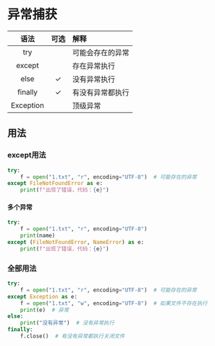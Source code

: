 # 异常捕获
|   语法    | 可选 | 解释       |  
|:-------:|:--:|:---------|  
|   try   |    | 可能会存在的异常 |  
| except  |    | 存在异常执行   |  
|  else   | ✓  | 没有异常执行   |  
| finally | ✓  | 有没有异常都执行 |
| Exception |   | 顶级异常 |
## 用法
### except用法
```python
try:  
    f = open("1.txt", "r", encoding="UTF-8")  # 可能存在的异常  
except FileNotFoundError as e:  
    print(f"出现了错误，代码：{e}")
```
#### 多个异常
```python
try:  
    f = open("1.txt", "r", encoding="UTF-8")  
    print(name)  
except (FileNotFoundError, NameError) as e:  
    print(f"出现了错误，代码：{e}")
```
### 全部用法
```python
try:  
    f = open("1.txt", "r", encoding="UTF-8")  # 可能存在的异常  
except Exception as e:  
    f = open("1.txt", "w", encoding="UTF-8")  # 如果文件不存在执行  
    print(e)  # 异常  
else:  
    print("没有异常")  # 没有异常执行  
finally:  
    f.close()  # 有没有异常都执行关闭文件
```
